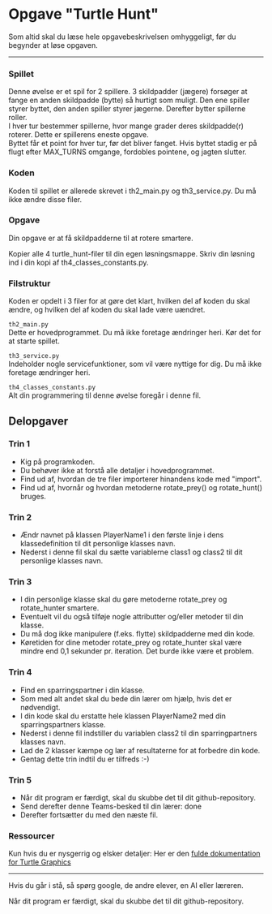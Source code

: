 # Opgave "Turtle Hunt"

Som altid skal du læse hele opgavebeskrivelsen omhyggeligt, før du begynder at løse opgaven.

-------

### Spillet
Denne øvelse er et spil for 2 spillere.
3 skildpadder (jægere) forsøger at fange en anden skildpadde (bytte) så hurtigt som muligt.
Den ene spiller styrer byttet, den anden spiller styrer jægerne. Derefter 
bytter spillerne roller.  
I hver tur bestemmer spillerne, hvor mange grader deres skildpadde(r) 
roterer. Dette er spillerens eneste opgave.  
Byttet får et point for hver tur, før det bliver fanget.
Hvis byttet stadig er på flugt efter MAX_TURNS omgange, fordobles pointene, og jagten slutter.

### Koden
Koden til spillet er allerede skrevet i th2_main.py og th3_service.py. Du må ikke ændre disse filer.

### Opgave
Din opgave er at få skildpadderne til at rotere smartere.

Kopier alle 4 turtle_hunt-filer til din egen løsningsmappe.
Skriv din løsning ind i din kopi af th4_classes_constants.py.

### Filstruktur
Koden er opdelt i 3 filer for at gøre det klart, hvilken del af koden
du skal ændre, og hvilken del af koden du skal lade være uændret.

`th2_main.py`  
Dette er hovedprogrammet.
Du må ikke foretage ændringer heri.
Kør det for at starte spillet.

`th3_service.py`  
Indeholder nogle servicefunktioner, som vil være nyttige for dig.
Du må ikke foretage ændringer heri.

`th4_classes_constants.py`  
Alt din programmering til denne øvelse foregår i denne fil.

## Delopgaver
### Trin 1
* Kig på programkoden.
* Du behøver ikke at forstå alle detaljer i hovedprogrammet.
* Find ud af, hvordan de tre filer importerer hinandens kode med "import".
* Find ud af, hvornår og hvordan metoderne rotate_prey() og rotate_hunt() 
  bruges.

### Trin 2
* Ændr navnet på klassen PlayerName1 i den første linje i dens 
klassedefinition til dit personlige klasses navn.
* Nederst i denne fil skal du sætte variablerne class1 og class2 til dit 
  personlige klasses navn.

### Trin 3
* I din personlige klasse skal du gøre metoderne rotate_prey og rotate_hunter 
smartere.
* Eventuelt vil du også tilføje nogle attributter og/eller metoder til din 
  klasse.
* Du må dog ikke manipulere (f.eks. flytte) skildpadderne med din kode.
* Køretiden for dine metoder rotate_prey og rotate_hunter skal være mindre 
  end 0,1 sekunder pr. iteration. Det burde ikke være et problem.

### Trin 4
* Find en sparringspartner i din klasse.
* Som med alt andet skal du bede din lærer om hjælp, hvis det er nødvendigt.
* I din kode skal du erstatte hele klassen PlayerName2 med din 
  sparringspartners klasse.
* Nederst i denne fil indstiller du variablen class2 til din sparringpartners 
  klasses navn.
* Lad de 2 klasser kæmpe og lær af resultaterne for at forbedre din kode.
* Gentag dette trin indtil du er tilfreds :-)

### Trin 5
* Når dit program er færdigt, skal du skubbe det til dit github-repository.
* Send derefter denne Teams-besked til din lærer: <filename> done
* Derefter fortsætter du med den næste fil.

### Ressourcer
Kun hvis du er nysgerrig og elsker detaljer:
Her er den [fulde dokumentation for Turtle Graphics](https://docs.python.org/3.3/library/turtle.html)

-------

Hvis du går i stå, så spørg google, de andre elever, en AI eller læreren.

Når dit program er færdigt, skal du skubbe det til dit github-repository.

